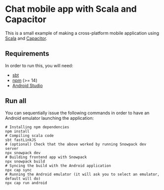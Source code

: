 # Chat mobile app with Scala and Capacitor

This is a small example of making a cross-platform mobile application using [Scala](https://www.scala-lang.org/) and [Capacitor](https://capacitorjs.com/).

## Requirements

In order to run this, you will need:

- [sbt](https://www.scala-sbt.org/)
- [npm](https://www.npmjs.com/) (>= 14)
- [Android Studio](https://developer.android.com/studio)

## Run all

You can sequentially issue the following commands in order to have an Android emulator launching the application:

```
# Installing npm dependencies
npm install
# Compiling scala code
sbt fastLinkJS
# (optional) Check that the above worked by running Snowpack dev server
npx snowpack dev
# Building frontend app with Snowpack
npx snowpack build
# Syncing the build with the Android application
npx cap sync
# Running the Android emulator (it will ask you to select an emulator, default will do)
npx cap run android
```


